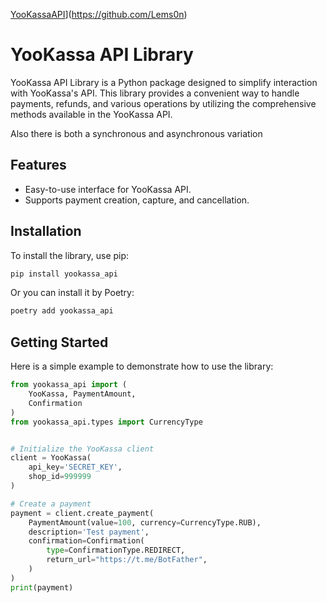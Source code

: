 [YooKassaAPI](https://img.shields.io/badge/0.1.0-blue?style=flat&logo=pypi&label=pypi&labelColor=gray)](https://github.com/Lems0n)

# YooKassa API Library

YooKassa API Library is a Python package designed to simplify interaction with YooKassa's API. This library provides a convenient way to handle payments, refunds, and various operations by utilizing the comprehensive methods available in the YooKassa API.

Also there is both a synchronous and asynchronous variation

## Features

- Easy-to-use interface for YooKassa API.
- Supports payment creation, capture, and cancellation.

## Installation

To install the library, use pip:

```bash
pip install yookassa_api
```

Or you can install it by Poetry:

```bash
poetry add yookassa_api
```

## Getting Started

Here is a simple example to demonstrate how to use the library:

```python
from yookassa_api import (
    YooKassa, PaymentAmount,
    Confirmation
)
from yookassa_api.types import CurrencyType 


# Initialize the YooKassa client
client = YooKassa(
    api_key='SECRET_KEY',
    shop_id=999999
)

# Create a payment
payment = client.create_payment(
    PaymentAmount(value=100, currency=CurrencyType.RUB),
    description='Test payment',
    confirmation=Confirmation(                                      
        type=ConfirmationType.REDIRECT,
        return_url="https://t.me/BotFather",                  
    )
)
print(payment)
```

